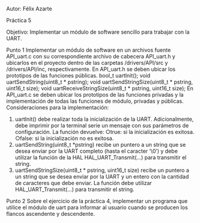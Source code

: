 Autor:
Félix Azarte

Práctica 5

Objetivo:
Implementar un módulo de software sencillo para trabajar con la UART.

Punto 1
Implementar un módulo de software en un archivos fuente API_uart.c con su
correspondiente archivo de cabecera API_uart.h y ubicarlos en el proyecto dentro de las
carpetas /drivers/API/src y /drivers/API/inc, respectivamente.
En API_uart.h se deben ubicar los prototipos de las funciones públicas.
bool_t uartInit();
void uartSendString(uint8_t * pstring);
void uartSendStringSize(uint8_t * pstring, uint16_t size);
void uartReceiveStringSize(uint8_t * pstring, uint16_t size);
En API_uart.c se deben ubicar los prototipos de las funciones privadas y la implementación
de todas las funciones de módulo, privadas y públicas.
Consideraciones para la implementación:
1. uartInit() debe realizar toda la inicialización de la UART. Adicionalmente, debe
imprimir por la terminal serie un mensaje con sus parámetros de configuración.
La función devuelve:
○true: si la inicialización es exitosa.
○false: si la inicialización no es exitosa.
2. uartSendString(uint8_t *pstring) recibe un puntero a un string que se desea enviar
por la UART completo (hasta el caracter ‘\0’) y debe utilizar la función de la HAL
HAL_UART_Transmit(...) para transmitir el string.
3. uartSendStringSize(uint8_t * pstring, uint16_t size) recibe un puntero a un string que
se desea enviar por la UART y un entero con la cantidad de caracteres que debe
enviar. La función debe utilizar HAL_UART_Transmit(...) para transmitir el string.

Punto 2
Sobre el ejercicio de la práctica 4, implementar un programa que utilice el módulo de uart
para informar al usuario cuando se producen los flancos ascendente y descendente.
